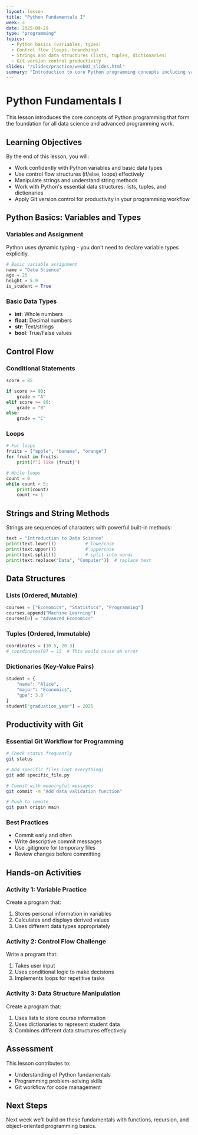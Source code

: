 ```yaml
---
layout: lesson
title: "Python Fundamentals I"
week: 3
date: 2025-09-29
type: "programming"
topics:
  - Python basics (variables, types)
  - Control flow (loops, branching)
  - Strings and data structures (lists, tuples, dictionaries)
  - Git version control productivity
slides: "/slides/practice/week03_slides.html"
summary: "Introduction to core Python programming concepts including variables, data types, control flow, and essential data structures."
---
```


# Python Fundamentals I

This lesson introduces the core concepts of Python programming that form the foundation for all data science and advanced programming work.

## Learning Objectives

By the end of this lesson, you will:

- Work confidently with Python variables and basic data types
- Use control flow structures (if/else, loops) effectively
- Manipulate strings and understand string methods
- Work with Python's essential data structures: lists, tuples, and dictionaries
- Apply Git version control for productivity in your programming workflow

## Python Basics: Variables and Types

### Variables and Assignment
Python uses dynamic typing - you don't need to declare variable types explicitly.

```python
# Basic variable assignment
name = "Data Science"
age = 25
height = 5.9
is_student = True
```

### Basic Data Types
- **int**: Whole numbers
- **float**: Decimal numbers  
- **str**: Text/strings
- **bool**: True/False values

## Control Flow

### Conditional Statements
```python
score = 85

if score >= 90:
    grade = "A"
elif score >= 80:
    grade = "B"
else:
    grade = "C"
```

### Loops
```python
# For loops
fruits = ["apple", "banana", "orange"]
for fruit in fruits:
    print(f"I like {fruit}")

# While loops
count = 0
while count < 5:
    print(count)
    count += 1
```

## Strings and String Methods

Strings are sequences of characters with powerful built-in methods:

```python
text = "Introduction to Data Science"
print(text.lower())           # lowercase
print(text.upper())           # uppercase
print(text.split())           # split into words
print(text.replace("Data", "Computer"))  # replace text
```

## Data Structures

### Lists (Ordered, Mutable)
```python
courses = ["Economics", "Statistics", "Programming"]
courses.append("Machine Learning")
courses[0] = "Advanced Economics"
```

### Tuples (Ordered, Immutable)
```python
coordinates = (10.5, 20.3)
# coordinates[0] = 15  # This would cause an error
```

### Dictionaries (Key-Value Pairs)
```python
student = {
    "name": "Alice",
    "major": "Economics",
    "gpa": 3.8
}
student["graduation_year"] = 2025
```

## Productivity with Git

### Essential Git Workflow for Programming
```bash
# Check status frequently
git status

# Add specific files (not everything)
git add specific_file.py

# Commit with meaningful messages
git commit -m "Add data validation function"

# Push to remote
git push origin main
```

### Best Practices
- Commit early and often
- Write descriptive commit messages
- Use .gitignore for temporary files
- Review changes before committing

## Hands-on Activities

### Activity 1: Variable Practice
Create a program that:
1. Stores personal information in variables
2. Calculates and displays derived values
3. Uses different data types appropriately

### Activity 2: Control Flow Challenge
Write a program that:
1. Takes user input
2. Uses conditional logic to make decisions
3. Implements loops for repetitive tasks

### Activity 3: Data Structure Manipulation
Create a program that:
1. Uses lists to store course information
2. Uses dictionaries to represent student data
3. Combines different data structures effectively

## Assessment

This lesson contributes to:
- Understanding of Python fundamentals
- Programming problem-solving skills
- Git workflow for code management

## Next Steps

Next week we'll build on these fundamentals with functions, recursion, and object-oriented programming basics.